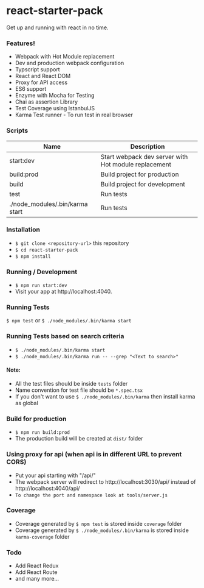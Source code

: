 # react-starter-pack
Get up and running with react in no time.

### Features!
- Webpack with Hot Module replacement
- Dev and production webpack configuration
- Typscript support
- React and React DOM
- Proxy for API access
- ES6 support
- Enzyme with Mocha for Testing
- Chai as assertion Library
- Test Coverage using IstanbulJS
- Karma Test runner - To run test in real browser

### Scripts
| Name | Description |
| ------ | ------ |
| start:dev | Start webpack dev server with Hot module replacement |
| build:prod | Build project for production |
| build | Build project for development |
| test | Run tests |
| ./node_modules/.bin/karma start | Run tests |

### Installation
- ```$ git clone <repository-url>``` this repository
- ```$ cd react-starter-pack```
- ```$ npm install```

### Running / Development
- ```$ npm run start:dev```
- Visit your app at http://localhost:4040.

### Running Tests
```$ npm test``` or ```$ ./node_modules/.bin/karma start```

### Running Tests based on search criteria
- ```$ ./node_modules/.bin/karma start```
- ```$ ./node_modules/.bin/karma run -- --grep "<Text to search>"```

#### Note: 
- All the test files should be inside ```tests``` folder
- Name convention for test file should be ```*.spec.tsx```
- If you don't want to use ```$ ./node_modules/.bin/karma``` then install karma as global

### Build for production
- ```$ npm run build:prod```
- The production build will be created at ```dist/``` folder

### Using proxy for api (when api is in different URL to prevent CORS)
- Put your api starting with "/api/"
- The webpack server will redirect to http://localhost:3030/api/ instead of http://localhost:4040/api/
- `To change the port and namespace look at tools/server.js`

### Coverage
- Coverage generated by ```$ npm test``` is stored inside ```coverage``` folder
- Coverage generated by ```$ ./node_modules/.bin/karma``` is stored inside ```karma-coverage``` folder

### Todo
- Add React Redux
- Add React Route
- and many more...
